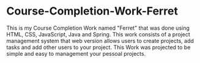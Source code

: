 # Course-Completion-Work-Ferret
This is my Course Completion Work named "Ferret" that was done using HTML, CSS, JavaScript, Java and Spring. This work consists of a project management system that web version allows users to create projects, add tasks and add other users to your project. This Work was projected to be simple and easy to management your pessoal projects.
